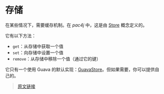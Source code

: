 # 存储

在某些情况下，需要缓存机制。在 *pac4j* 中，这是由 [Store](https://github.com/pac4j/pac4j/blob/master/pac4j-core/src/main/java/org/pac4j/core/store/Store.java) 概念定义的。

它有以下方法：

- `get`：从存储中获取一个值
- `set`：向存储中设置一个值
- `remove`：从存储中移除一个值（通过它的键）

它只有一个使用 Guava 的默认实现：[GuavaStore](https://github.com/pac4j/pac4j/blob/master/pac4j-core/src/main/java/org/pac4j/core/store/GuavaStore.java)。但如果需要，你可以提供自己的。

> [原文链接](https://www.pac4j.org/5.6.x/docs/store.html)
